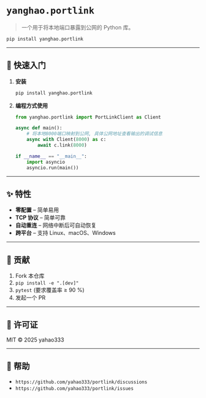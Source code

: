 # `yanghao.portlink`

> 一个用于将本地端口暴露到公网的 Python 库。

```bash
pip install yanghao.portlink
```

---

## 🚀 快速入门

1.  **安装**
    ```bash
    pip install yanghao.portlink
    ```

2.  **编程方式使用**

    ```python
    from yanghao.portlink import PortLinkClient as Client

    async def main():
        # 将本地8000端口映射到公网, 具体公网地址查看输出的调试信息
        async with Client(8000) as c:
            await c.link(8000)

    if __name__ == "__main__":
        import asyncio
        asyncio.run(main())
    ```

---

## ✨ 特性

-   **零配置** – 简单易用
-   **TCP 协议** – 简单可靠
-   **自动重连** – 网络中断后可自动恢复
-   **跨平台** – 支持 Linux、macOS、Windows

---

## 🤝 贡献

1.  Fork 本仓库
2.  `pip install -e ".[dev]"`
3.  `pytest` (要求覆盖率 ≥ 90 %)
4.  发起一个 PR

---

## 📄 许可证

MIT © 2025 yahao333

---

## 💬 帮助

-   `https://github.com/yahao333/portlink/discussions`
-   `https://github.com/yahao333/portlink/issues`